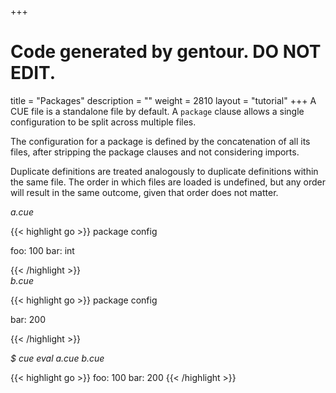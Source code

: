 +++
# Code generated by gentour. DO NOT EDIT.
title = "Packages"
description = ""
weight = 2810
layout = "tutorial"
+++
A CUE file is a standalone file by default.
A `package` clause allows a single configuration to be split across multiple
files.

The configuration for a package is defined by the concatenation of all its
files, after stripping the package clauses and not considering imports.

Duplicate definitions are treated analogously to duplicate definitions within
the same file.
The order in which files are loaded is undefined, but any order will result
in the same outcome, given that order does not matter.


<a id="td-block-padding" class="td-offset-anchor"></a>
<section class="row td-box td-box--white td-box--gradient td-box--height-auto">
<div class="col-lg-6 mr-0">
<i>a.cue</i>
<p>
{{< highlight go >}}
package config

foo: 100
bar: int

{{< /highlight >}}
<br>
<i>b.cue</i>
<p>
{{< highlight go >}}
package config

bar: 200

{{< /highlight >}}
<br>
</div>

<div class="col-lg-6 ml-0"><i>$ cue eval a.cue b.cue</i>
<p>
{{< highlight go >}}
foo: 100
bar: 200
{{< /highlight >}}
</div>
</section>